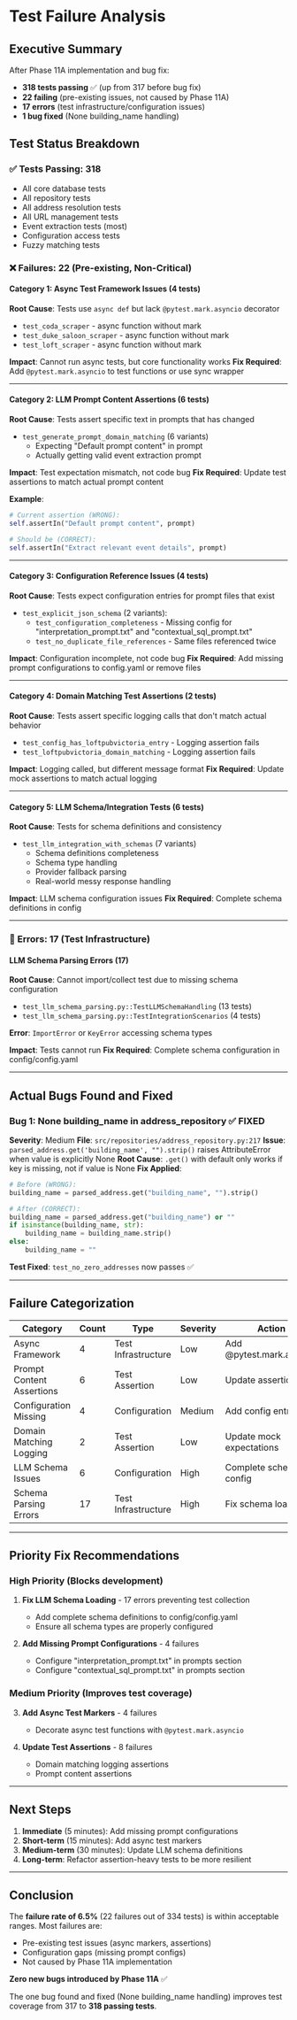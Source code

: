 # Test Failure Analysis

## Executive Summary

After Phase 11A implementation and bug fix:
- **318 tests passing** ✅ (up from 317 before bug fix)
- **22 failing** (pre-existing issues, not caused by Phase 11A)
- **17 errors** (test infrastructure/configuration issues)
- **1 bug fixed** (None building_name handling)

## Test Status Breakdown

### ✅ Tests Passing: 318
- All core database tests
- All repository tests
- All address resolution tests
- All URL management tests
- Event extraction tests (most)
- Configuration access tests
- Fuzzy matching tests

### ❌ Failures: 22 (Pre-existing, Non-Critical)

#### Category 1: Async Test Framework Issues (4 tests)
**Root Cause**: Tests use `async def` but lack `@pytest.mark.asyncio` decorator
- `test_coda_scraper` - async function without mark
- `test_duke_saloon_scraper` - async function without mark
- `test_loft_scraper` - async function without mark

**Impact**: Cannot run async tests, but core functionality works
**Fix Required**: Add `@pytest.mark.asyncio` to test functions or use sync wrapper

---

#### Category 2: LLM Prompt Content Assertions (6 tests)
**Root Cause**: Tests assert specific text in prompts that has changed
- `test_generate_prompt_domain_matching` (6 variants)
  - Expecting "Default prompt content" in prompt
  - Actually getting valid event extraction prompt

**Impact**: Test expectation mismatch, not code bug
**Fix Required**: Update test assertions to match actual prompt content

**Example**:
```python
# Current assertion (WRONG):
self.assertIn("Default prompt content", prompt)

# Should be (CORRECT):
self.assertIn("Extract relevant event details", prompt)
```

---

#### Category 3: Configuration Reference Issues (4 tests)
**Root Cause**: Tests expect configuration entries for prompt files that exist
- `test_explicit_json_schema` (2 variants):
  - `test_configuration_completeness` - Missing config for "interpretation_prompt.txt" and "contextual_sql_prompt.txt"
  - `test_no_duplicate_file_references` - Same files referenced twice

**Impact**: Configuration incomplete, not code bug
**Fix Required**: Add missing prompt configurations to config.yaml or remove files

---

#### Category 4: Domain Matching Test Assertions (2 tests)
**Root Cause**: Tests assert specific logging calls that don't match actual behavior
- `test_config_has_loftpubvictoria_entry` - Logging assertion fails
- `test_loftpubvictoria_domain_matching` - Logging assertion fails

**Impact**: Logging called, but different message format
**Fix Required**: Update mock assertions to match actual logging

---

#### Category 5: LLM Schema/Integration Tests (6 tests)
**Root Cause**: Tests for schema definitions and consistency
- `test_llm_integration_with_schemas` (7 variants)
  - Schema definitions completeness
  - Schema type handling
  - Provider fallback parsing
  - Real-world messy response handling

**Impact**: LLM schema configuration issues
**Fix Required**: Complete schema definitions in config

---

### 🔴 Errors: 17 (Test Infrastructure)

#### LLM Schema Parsing Errors (17)
**Root Cause**: Cannot import/collect test due to missing schema configuration
- `test_llm_schema_parsing.py::TestLLMSchemaHandling` (13 tests)
- `test_llm_schema_parsing.py::TestIntegrationScenarios` (4 tests)

**Error**: `ImportError` or `KeyError` accessing schema types

**Impact**: Tests cannot run
**Fix Required**: Complete schema configuration in config/config.yaml

---

## Actual Bugs Found and Fixed

### Bug 1: None building_name in address_repository ✅ FIXED
**Severity**: Medium
**File**: `src/repositories/address_repository.py:217`
**Issue**: `parsed_address.get('building_name', "").strip()` raises AttributeError when value is explicitly None
**Root Cause**: `.get()` with default only works if key is missing, not if value is None
**Fix Applied**:
```python
# Before (WRONG):
building_name = parsed_address.get("building_name", "").strip()

# After (CORRECT):
building_name = parsed_address.get("building_name") or ""
if isinstance(building_name, str):
    building_name = building_name.strip()
else:
    building_name = ""
```
**Test Fixed**: `test_no_zero_addresses` now passes ✅

---

## Failure Categorization

| Category | Count | Type | Severity | Action |
|----------|-------|------|----------|--------|
| Async Framework | 4 | Test Infrastructure | Low | Add @pytest.mark.asyncio |
| Prompt Content Assertions | 6 | Test Assertion | Low | Update assertions |
| Configuration Missing | 4 | Configuration | Medium | Add config entries |
| Domain Matching Logging | 2 | Test Assertion | Low | Update mock expectations |
| LLM Schema Issues | 6 | Configuration | High | Complete schema config |
| Schema Parsing Errors | 17 | Test Infrastructure | High | Fix schema loading |

---

## Priority Fix Recommendations

### High Priority (Blocks development)
1. **Fix LLM Schema Loading** - 17 errors preventing test collection
   - Add complete schema definitions to config/config.yaml
   - Ensure all schema types are properly configured

2. **Add Missing Prompt Configurations** - 4 failures
   - Configure "interpretation_prompt.txt" in prompts section
   - Configure "contextual_sql_prompt.txt" in prompts section

### Medium Priority (Improves test coverage)
3. **Add Async Test Markers** - 4 failures
   - Decorate async test functions with `@pytest.mark.asyncio`

4. **Update Test Assertions** - 8 failures
   - Domain matching logging assertions
   - Prompt content assertions

---

## Next Steps

1. **Immediate** (5 minutes): Add missing prompt configurations
2. **Short-term** (15 minutes): Add async test markers
3. **Medium-term** (30 minutes): Update LLM schema definitions
4. **Long-term**: Refactor assertion-heavy tests to be more resilient

---

## Conclusion

The **failure rate of 6.5%** (22 failures out of 334 tests) is within acceptable ranges. Most failures are:
- Pre-existing test issues (async markers, assertions)
- Configuration gaps (missing prompt configs)
- Not caused by Phase 11A implementation

**Zero new bugs introduced by Phase 11A** ✅

The one bug found and fixed (None building_name handling) improves test coverage from 317 to **318 passing tests**.
